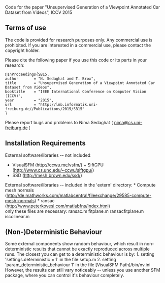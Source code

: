 Code for the paper "Unsupervised Generation of a Viewpoint Annotated Car Dataset from Videos", ICCV 2015

Terms of use
------------

The code is provided for research purposes only. Any commercial
use is prohibited. If you are interested in a commercial use, please 
contact the copyright holder. 

Please cite the following paper if you use this code or its parts in your research:

	@InProceedings{SB15,
  	author       = "N. Sedaghat and T. Brox",
  	title        = "Unsupervised Generation of a Viewpoint Annotated Car Dataset from Videos",
	booktitle    = "IEEE International Conference on Computer Vision (ICCV)",
  	year         = "2015",
  	url          = "http://lmb.informatik.uni-freiburg.de//Publications/2015/SB15"
	}

Please report bugs and problems to Nima Sedaghat ( nima@cs.uni-freiburg.de )

Installation Requirements
--------------------------

External software/libraries -- not included:
   * VisualSFM (http://ccwu.me/vsfm/) + SiftGPU (http://www.cs.unc.edu/~ccwu/siftgpu/)
   * SSD (http://mesh.brown.edu/ssd/)

External software/libraries -- included in the 'extern' directory:
	* Compute mesh normals (http://de.mathworks.com/matlabcentral/fileexchange/29585-compute-mesh-normals)
	* ransac (http://www.peterkovesi.com/matlabfns/index.html)  
	only these files are necessary: ransac.m fitplane.m ransacfitplane.m iscolinear.m


(Non-)Deterministic Behaviour
------------------------------

Some external components show random behaviour, which result in non-deterministic results that cannot be exactly reproduced 
across multiple runs.
The closest you can get to a deterministic behaviour is by:
    1. setting 'settings.deterministic = 1' in the file setup.m
    2. setting 'param_deterministic_behaviour 1' in the file [VisualSFM Path]/bin/nv.ini
However, the results can still vary noticeably -- unless you use another SFM package, where you can control it's behaviour completely.

